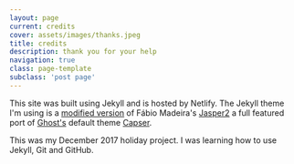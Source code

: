 ```yaml
---
layout: page
current: credits
cover: assets/images/thanks.jpeg
title: credits
description: thank you for your help
navigation: true
class: page-template
subclass: 'post page'
---
```


This site was built using Jekyll and is hosted by Netlify. The Jekyll theme I'm using is a [modified version](https://github.com/rahidelvi/W01) of Fábio Madeira's [Jasper2](https://github.com/myJekyll/jasper2) a full featured port of [Ghost's](https://ghost.org/) default theme  [Capser](https://github.com/TryGhost/Casper).

This was my December 2017 holiday project. I was learning how to use Jekyll, Git and GitHub.
